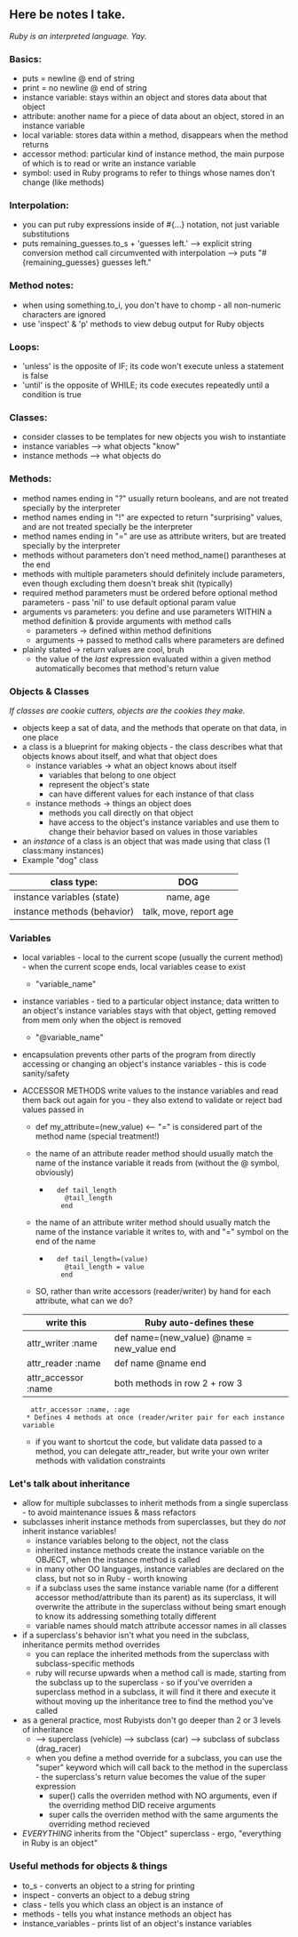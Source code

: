 ## Here be notes I take.
*Ruby is an interpreted language. Yay.*

### Basics:
* puts = newline @ end of string
* print = no newline @ end of string
* instance variable: stays within an object and stores data about that object
* attribute: another name for a piece of data about an object, stored in an instance variable
* local variable: stores data within a method, disappears when the method returns
* accessor method: particular kind of instance method, the main purpose of which is to read or write an instance variable
* symbol: used in Ruby programs to refer to things whose names don't change (like methods)


### Interpolation:
* you can put ruby expressions inside of #{...} notation, not just variable substitutions
* puts remaining_guesses.to_s + 'guesses left.' --> explicit string conversion method call circumvented with interpolation --> puts "#{remaining_guesses} guesses left."

### Method notes:
* when using something.to_i, you don't have to chomp - all non-numeric characters are ignored
* use 'inspect' & 'p' methods to view debug output for Ruby objects

### Loops:
* 'unless' is the opposite of IF; its code won't execute unless a statement is false
* 'until' is the opposite of WHILE; its code executes repeatedly until a condition is true

### Classes:
* consider classes to be templates for new objects you wish to instantiate
* instance variables --> what objects "know"
* instance methods --> what objects do

### Methods:
* method names ending in "?" usually return booleans, and are not treated specially by the interpreter
* method names ending in "!" are expected to return "surprising" values, and are not treated specially be the interpreter
* method names ending in "=" are use as attribute writers, but are treated specially by the interpreter
* methods without parameters don't need method_name() parantheses at the end
* methods with multiple parameters should definitely include parameters, even though excluding them doesn't break shit (typically)
* required method parameters must be ordered before optional method parameters - pass 'nil' to use default optional param value 
* arguments vs parameters: you define and use parameters WITHIN a method definition & provide arguments with method calls
    * parameters -> defined within method definitions
    * arguments -> passed to method calls where parameters are defined
* plainly stated -> return values are cool, bruh
    * the value of the *last* expression evaluated within a given method automatically becomes that method's return value

### Objects & Classes
*If classes are cookie cutters, objects are the cookies they make.*

* objects keep a sat of data, and the methods that operate on that data, in one place
* a class is a blueprint for making objects - the class describes what that objects knows about itself, and what that object does
    * instance variables -> what an object knows about itself
        * variables that belong to one object
        * represent the object's state
        * can have different values for each instance of that class
    * instance methods -> things an object does
        * methods you call directly on that object
        * have access to the object's instance variables and use them to change their behavior based on values in those variables
* an *instance* of a class is an object that was made using that class (1 class:many instances)
* Example "dog" class

| class type:                 	|            DOG           	|
|-----------------------------	|:------------------------:	|
| instance variables (state)  	| name,  age               	|
| instance methods (behavior) 	| talk,  move,  report age 	|

### Variables
* local variables - local to the current scope (usually the current method) - when the current scope ends, local variables cease to exist
    * "variable_name"
* instance variables - tied to a particular object instance; data written to an object's instance variables stays with that object, getting removed from mem only when the object is removed
    * "@variable_name"
* encapsulation prevents other parts of the program from directly accessing or changing an object's instance variables - this is code sanity/safety
* ACCESSOR METHODS write values to the instance variables and read them back out again for you - they also extend to validate or reject bad values passed in
    * def my_attribute=(new_value) <-- "=" is considered part of the method name (special treatment!)
    * the name of an attribute reader method should usually match the name of the instance variable it reads from (without the @ symbol, obviously)
        * ```
            def tail_length
              @tail_length
             end
          ```
    * the name of an attribute writer method should usually match the name of the instance variable it writes to, with and "=" symbol on the end of the name
        * ```
            def tail_length=(value)
              @tail_length = value
             end
          ```
          
    * SO, rather than write accessors (reader/writer) by hand for each attribute, what can we do?
    
    | write this          | Ruby auto-defines these                      |
    |---------------------|----------------------------------------------|
    | attr_writer :name   | def name=(new_value)   @name = new_value end |
    | attr_reader :name   | def name   @name end                         |
    | attr_accessor :name | both methods in row 2 + row 3                |

        attr_accessor :name, :age 
       * Defines 4 methods at once (reader/writer pair for each instance variable
  * if you want to shortcut the code, but validate data passed to a method, you can delegate attr_reader, but write your own writer methods with validation constraints
        
### Let's talk about inheritance
* allow for multiple subclasses to inherit methods from a single superclass - to avoid maintenance issues & mass refactors
* subclasses inherit instance methods from superclasses, but they do *not* inherit instance variables!
    * instance variables belong to the object, not the class
    * inherited instance methods create the instance variable on the OBJECT, when the instance method is called
    * in many other OO languages, instance variables are declared on the class, but not so in Ruby - worth knowing
    * if a subclass uses the same instance variable name (for a different accessor method/attribute than its parent) as its superclass, it will overwrite the attribute in the superclass without being smart enough to know its addressing something totally different
    * variable names should match attribute accessor names in all classes
* if a superclass's behavior isn't what you need in the subclass, inheritance permits method overrides
    * you can replace the inherited methods from the superclass with subclass-specific methods
    * ruby will recurse upwards when a method call is made, starting from the subclass up to the superclass - so if you've overriden a superclass method in a subclass, it will find it there and execute it without moving up the inheritance tree to find the method you've called
* as a general practice, most Rubyists don't go deeper than 2 or 3 levels of inheritance 
    * --> superclass (vehicle) --> subclass (car) --> subclass of subclass (drag_racer)
  * when you define a method override for a subclass, you can use the "super" keyword which will call back to the method in the superclass - the superclass's return value becomes the value of the super expression
    * super() calls the overriden method with NO arguments, even if the overriding method DID receive arguments
    * super calls the overriden method with the same arguments the overriding method recieved
* *EVERYTHING* inherits from the "Object" superclass - ergo, "everything in Ruby is an object"

### Useful methods for objects & things
* to_s - converts an object to a string for printing
* inspect - converts an object to a debug string
* class - tells you which class an object is an instance of
* methods - tells you what instance methods an object has
* instance_variables - prints list of an object's instance variables
